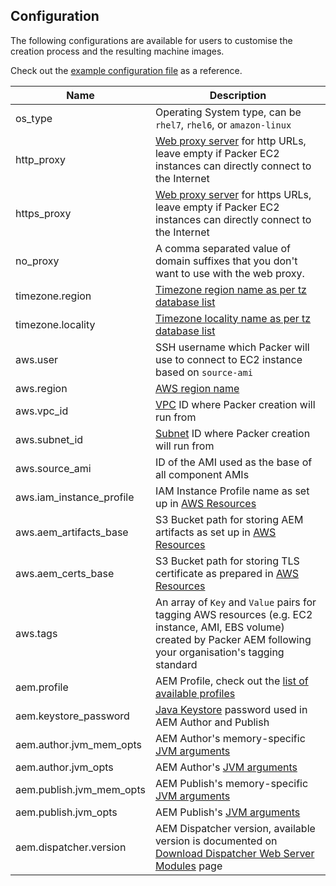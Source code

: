 Configuration
-------------

The following configurations are available for users to customise the creation process and the resulting machine images.

Check out the [example configuration file](https://github.com/shinesolutions/packer-aem/blob/master/examples/user-config/sandpit.yaml) as a reference.

| Name | Description |
|------|-------------|
| os_type | Operating System type, can be `rhel7`, `rhel6`, or `amazon-linux` |
| http_proxy | [Web proxy server](https://en.wikipedia.org/wiki/Proxy_server) for http URLs, leave empty if Packer EC2 instances can directly connect to the Internet |
| https_proxy | [Web proxy server](https://en.wikipedia.org/wiki/Proxy_server) for https URLs, leave empty if Packer EC2 instances can directly connect to the Internet |
| no_proxy | A comma separated value of domain suffixes that you don't want to use with the web proxy. |
| timezone.region | [Timezone region name as per tz database list](https://en.wikipedia.org/wiki/List_of_tz_database_time_zones#List) |
| timezone.locality | [Timezone locality name as per tz database list](https://en.wikipedia.org/wiki/List_of_tz_database_time_zones#List) |
| aws.user | SSH username which Packer will use to connect to EC2 instance based on `source-ami` |
| aws.region | [AWS region name](http://docs.aws.amazon.com/AWSEC2/latest/UserGuide/using-regions-availability-zones.html) |
| aws.vpc_id | [VPC](https://docs.aws.amazon.com/AmazonVPC/latest/UserGuide/VPC_Subnets.html) ID where Packer creation will run from |
| aws.subnet_id | [Subnet](https://docs.aws.amazon.com/AmazonVPC/latest/UserGuide/VPC_Subnets.html) ID where Packer creation will run from |
| aws.source_ami | ID of the AMI used as the base of all component AMIs  |
| aws.iam_instance_profile | IAM Instance Profile name as set up in [AWS Resources](https://github.com/shinesolutions/packer-aem/blob/master/docs/aws-resources.md) |
| aws.aem_artifacts_base | S3 Bucket path for storing AEM artifacts as set up in [AWS Resources](https://github.com/shinesolutions/packer-aem/blob/master/docs/aws-resources.md) |
| aws.aem_certs_base | S3 Bucket path for storing TLS certificate as prepared in [AWS Resources](https://github.com/shinesolutions/packer-aem/blob/master/docs/aws-resources.md) |
| aws.tags | An array of `Key` and `Value` pairs for tagging AWS resources (e.g. EC2 instance, AMI, EBS volume) created by Packer AEM following your organisation's tagging standard |
| aem.profile | AEM Profile, check out the [list of available profiles](https://github.com/shinesolutions/puppet-aem-curator/blob/master/docs/aem-profiles-artifacts.md) |
| aem.keystore_password | [Java Keystore](https://www.digitalocean.com/community/tutorials/java-keytool-essentials-working-with-java-keystores) password used in AEM Author and Publish |
| aem.author.jvm_mem_opts | AEM Author's memory-specific [JVM arguments](https://docs.oracle.com/cd/E22289_01/html/821-1274/configuring-the-default-jvm-and-java-arguments.html) |
| aem.author.jvm_opts | AEM Author's [JVM arguments](https://docs.oracle.com/cd/E22289_01/html/821-1274/configuring-the-default-jvm-and-java-arguments.html) |
| aem.publish.jvm_mem_opts | AEM Publish's memory-specific [JVM arguments](https://docs.oracle.com/cd/E22289_01/html/821-1274/configuring-the-default-jvm-and-java-arguments.html) |
| aem.publish.jvm_opts | AEM Publish's [JVM arguments](https://docs.oracle.com/cd/E22289_01/html/821-1274/configuring-the-default-jvm-and-java-arguments.html) |
| aem.dispatcher.version | AEM Dispatcher version, available version is documented on [Download Dispatcher Web Server Modules](https://www.adobeaemcloud.com/content/companies/public/adobe/dispatcher/dispatcher.html) page |
